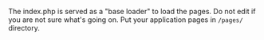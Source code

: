 The index.php is served as a "base loader" to load the pages. Do not edit if you are not sure what's going on. Put your application pages in `/pages/` directory.  